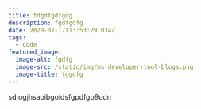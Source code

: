 ```yaml
---
title: fdgdfgdfgdg
description: fgdfgdfg
date: 2020-07-17T13:53:29.034Z
tags:
  - Code
featured_image:
  image-alt: fgdfg
  image-src: /static/img/ms-developer-tool-blogs.png
  image-title: fdgdfg
---
```

sd;ogjhsaoibgoidsfgpdfgp9udn
